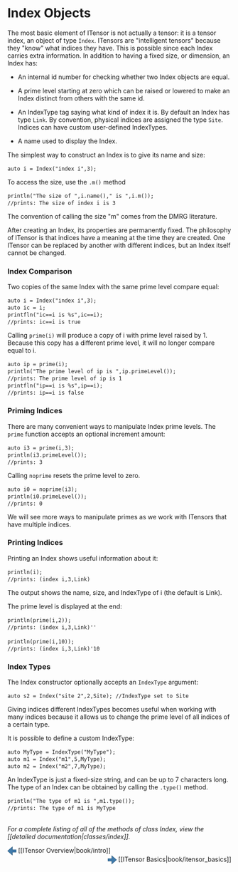 # Index Objects

The most basic element of ITensor is not actually a tensor: it is a tensor index, 
an object of type&nbsp;`Index`.
ITensors are "intelligent tensors" because they "know" what indices they have. 
This is possible since each Index carries extra information.
In addition to having a fixed size, or dimension, an Index has:

* An internal id number for checking whether two Index objects are equal.

* A prime level starting at zero which can be raised or lowered to make an Index distinct
from others with the same id.

* An IndexType tag saying what kind of index it is. By default an Index has type `Link`. 
By convention, physical indices are assigned the type `Site`. Indices can have custom user-defined IndexTypes.

* A name used to display the Index.

The simplest way to construct an Index is to give its name and size:

    auto i = Index("index i",3);

To access the size, use the `.m()` method

    println("The size of ",i.name()," is ",i.m());
    //prints: The size of index i is 3

The convention of calling the size "m" comes from the DMRG literature.

After creating an Index, its properties are permanently fixed. The philosophy
of ITensor is that indices have a meaning at the time they are created.
One ITensor can be replaced by another with different indices, but an Index 
itself cannot be changed. 

### Index Comparison

Two copies of the same Index with the same prime level compare equal:

    auto i = Index("index i",3);
    auto ic = i;
    printfln("ic==i is %s",ic==i);
    //prints: ic==i is true

Calling `prime(i)` will produce a copy of i with prime level raised by 1.
Because this copy has a different prime level, it will no longer compare equal to i.

    auto ip = prime(i);
    println("The prime level of ip is ",ip.primeLevel());
    //prints: The prime level of ip is 1
    printfln("ip==i is %s",ip==i);
    //prints: ip==i is false

### Priming Indices

There are many convenient ways to manipulate Index prime levels.
The `prime` function accepts an optional increment amount:

    auto i3 = prime(i,3);
    println(i3.primeLevel());
    //prints: 3

Calling `noprime` resets the prime level to zero.

    auto i0 = noprime(i3);
    println(i0.primeLevel());
    //prints: 0

We will see more ways to manipulate primes as we 
work with ITensors that have multiple indices.

### Printing Indices

Printing an Index shows useful information about it:

    println(i);
    //prints: (index i,3,Link)

The output shows the name, size, and IndexType of i (the default is Link).

The prime level is displayed at the end:

    println(prime(i,2));
    //prints: (index i,3,Link)''

    println(prime(i,10));
    //prints: (index i,3,Link)'10

### Index Types

The Index constructor optionally accepts an `IndexType` argument:

    auto s2 = Index("site 2",2,Site); //IndexType set to Site

Giving indices different IndexTypes becomes useful when working with many indices
because it allows us to change the prime level of all indices of a certain type.

It is possible to define a custom IndexType:

    auto MyType = IndexType("MyType");
    auto m1 = Index("m1",5,MyType);
    auto m2 = Index("m2",7,MyType);

An IndexType is just a fixed-size string, and can be up to 7 characters long. 
The type of an Index can be obtained by calling the `.type()` method.

    println("The type of m1 is ",m1.type());
    //prints: The type of m1 is MyType

<br/>
<i>For a complete listing of all of the methods of class Index, view the
[[detailed documentation|classes/index]].</i>


<span style="float:left;"><img src="docs/book/images/left_arrow.png" width="20px" style="vertical-align:middle;"/> 
[[ITensor Overview|book/intro]]
</span>
<span style="float:right;"><img src="docs/book/images/right_arrow.png" width="20px" style="vertical-align:middle;"/> 
[[ITensor Basics|book/itensor_basics]]
</span>
